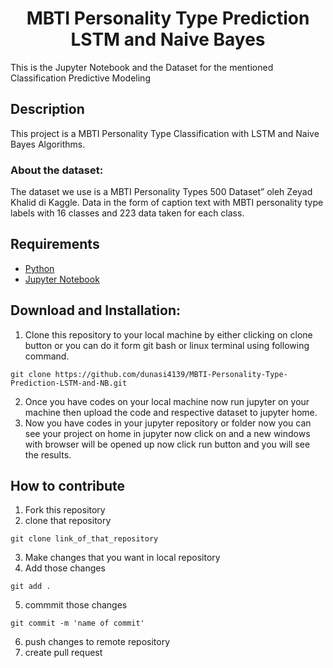 <h1 align="center"> MBTI Personality Type Prediction LSTM and Naive Bayes</h1>
This is the Jupyter Notebook and the Dataset for the mentioned Classification Predictive Modeling

## Description

This project is a MBTI Personality Type Classification with LSTM and Naive Bayes Algorithms.

### About the dataset:

The dataset we use is a MBTI Personality Types 500 Dataset” oleh Zeyad Khalid di Kaggle. Data in the form of caption text with MBTI personality type labels with 16 classes and 223 data taken for each class.

## Requirements

- [Python](https://www.python.org/?downloads)
- [Jupyter Notebook](https://www.dataquest.io/blog/jupyter-notebook-tutorial/)

## Download and Installation:

1. Clone this repository to your local machine by either clicking on clone button or you can do it form git bash or linux terminal using following command.

```
git clone https://github.com/dunasi4139/MBTI-Personality-Type-Prediction-LSTM-and-NB.git
```

2. Once you have codes on your local machine now run jupyter on your machine then upload the code and respective dataset to jupyter home.
3. Now you have codes in your jupyter repository or folder now you can see your project on home in jupyter now click on and a new windows with browser will be opened up now click run button and you will see the results.

## How to contribute

1. Fork this repository
2. clone that repository

```
git clone link_of_that_repository
```

3. Make changes that you want in local repository
4. Add those changes

```
git add .
```

5. commmit those changes

```
git commit -m 'name of commit'
```

6. push changes to remote repository
7. create pull request
